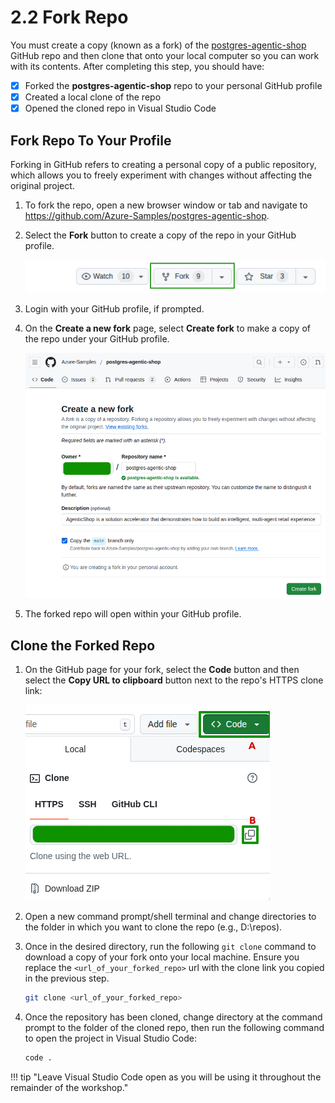 # 2.2 Fork Repo

You must create a copy (known as a fork) of the [postgres-agentic-shop](https://github.com/Azure-Samples/postgres-agentic-shop) GitHub repo and then clone that onto your local computer so you can work with its contents. After completing this step, you should have:

- [X] Forked the **postgres-agentic-shop** repo to your personal GitHub profile
- [X] Created a local clone of the repo
- [X] Opened the cloned repo in Visual Studio Code

## Fork Repo To Your Profile

Forking in GitHub refers to creating a personal copy of a public repository, which allows you to freely experiment with changes without affecting the original project.

1. To fork the repo, open a new browser window or tab and navigate to <https://github.com/Azure-Samples/postgres-agentic-shop>.

2. Select the **Fork** button to create a copy of the repo in your GitHub profile.

    ![repo-fork](../img/github-fork.png)

3. Login with your GitHub profile, if prompted.

4. On the **Create a new fork** page, select **Create fork** to make a copy of the repo under your GitHub profile.

    ![create-fork](../img/create-fork.png)

5. The forked repo will open within your GitHub profile.

## Clone the Forked Repo

1. On the GitHub page for your fork, select the **Code** button and then select the **Copy URL to clipboard** button next to the repo's HTTPS clone link:

    ![copy-url](../img/copy-url.png)

2. Open a new command prompt/shell terminal and change directories to the folder in which you want to clone the repo (e.g., D:\repos).

3. Once in the desired directory, run the following `git clone` command to download a copy of your fork onto your local machine. Ensure you replace the `<url_of_your_forked_repo>` url with the clone link you copied in the previous step.

    ```bash title=""
    git clone <url_of_your_forked_repo>
    ```

4. Once the repository has been cloned, change directory at the command prompt to the folder of the cloned repo, then run the following command to open the project in Visual Studio Code:

    ```bash title=""
    code .
    ```

!!! tip "Leave Visual Studio Code open as you will be using it throughout the remainder of the workshop."